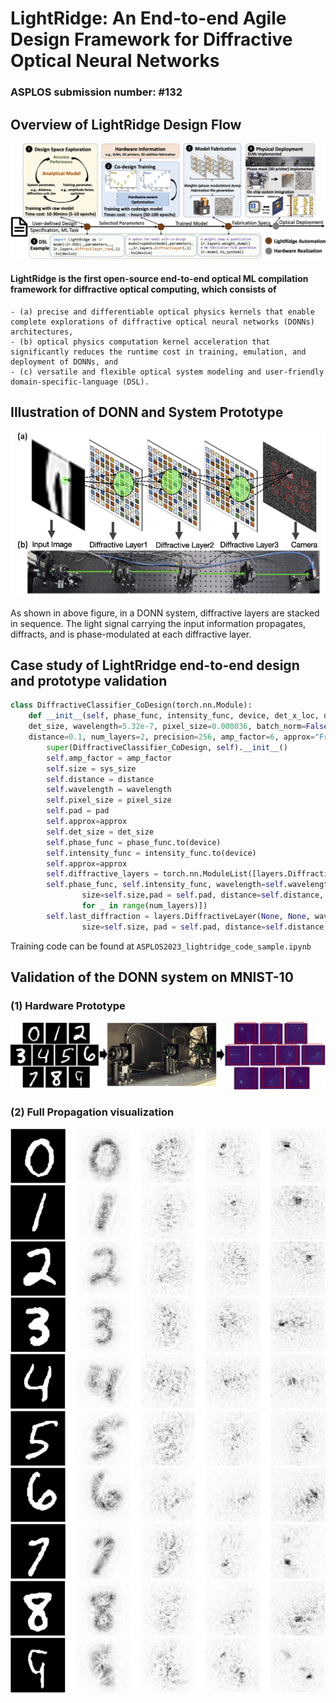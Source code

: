 # LightRidge: An End-to-end Agile Design Framework for Diffractive Optical Neural Networks

### ASPLOS submission number: #132




## Overview of LightRidge Design Flow
![](figs/Overview-crop.png)

#### LightRidge is the first open-source end-to-end optical ML compilation framework for diffractive optical computing, which consists of 

	- (a) precise and differentiable optical physics kernels that enable complete explorations of diffractive optical neural networks (DONNs) architectures, 
	- (b) optical physics computation kernel acceleration that significantly reduces the runtime cost in training, emulation, and deployment of DONNs, and 
	- (c) versatile and flexible optical system modeling and user-friendly domain-specific-language (DSL).

## Illustration of DONN and System Prototype
![](figs/DONNsystem.png)

As shown in above figure, in a DONN system, diffractive layers are stacked in sequence. The light signal carrying the input information propagates, diffracts, and is phase-modulated at each diffractive layer.

## Case study of LightRridge end-to-end design and prototype validation

```python
class DiffractiveClassifier_CoDesign(torch.nn.Module):
    def __init__(self, phase_func, intensity_func, device, det_x_loc, det_y_loc, 
    det_size, wavelength=5.32e-7, pixel_size=0.000036, batch_norm=False, sys_size = 200, pad = 100, 
    distance=0.1, num_layers=2, precision=256, amp_factor=6, approx="Fresnel"):
        super(DiffractiveClassifier_CoDesign, self).__init__()
        self.amp_factor = amp_factor
        self.size = sys_size
        self.distance = distance
        self.wavelength = wavelength
        self.pixel_size = pixel_size
        self.pad = pad
        self.approx=approx
        self.det_size = det_size
        self.phase_func = phase_func.to(device)
        self.intensity_func = intensity_func.to(device)
        self.approx=approx
        self.diffractive_layers = torch.nn.ModuleList([layers.DiffractiveLayer(
        self.phase_func, self.intensity_func, wavelength=self.wavelength, pixel_size=self.pixel_size,
                size=self.size,pad = self.pad, distance=self.distance, amplitude_factor = amp_factor, approx=self.approx, phase_mod=True) 
                for _ in range(num_layers)])
        self.last_diffraction = layers.DiffractiveLayer(None, None, wavelength=self.wavelength, pixel_size=self.pixel_size,
                size=self.size, pad = self.pad, distance=self.distance, approx=self.approx, phase_mod=False)
```

Training code can be found at ```ASPLOS2023_lightridge_code_sample.ipynb```



## Validation of the DONN system on MNIST-10
### (1) Hardware Prototype
![](figs/eval_exp.png)

### (2) Full Propagation visualization
![](figs/0.png)
![](figs/1.png)
![](figs/2.png)
![](figs/3.png)
![](figs/4.png)
![](figs/5.png)
![](figs/6.png)
![](figs/7.png)
![](figs/8.png)
![](figs/9.png)


 